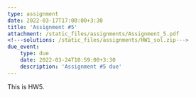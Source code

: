 ```yaml
---
type: assignment
date: 2022-03-17T17:00:00+3:30
title: 'Assignment #5'
attachment: /static_files/assignments/Assignment_5.pdf
<!---solutions: /static_files/assignments/HW1_sol.zip--->
due_event: 
    type: due
    date: 2022-03-24T10:59:00+3:30
    description: 'Assignment #5 due'
---
```

This is HW5.
